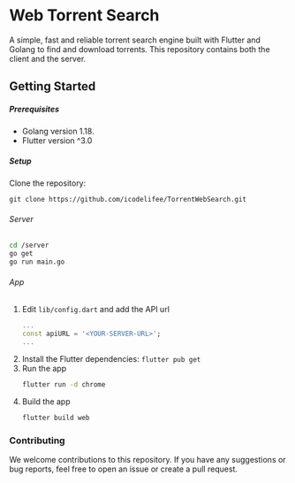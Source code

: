 # Web Torrent Search

A simple, fast and reliable torrent search engine built with Flutter and Golang to find and download torrents.
This repository contains both the client and the server.

## Getting Started



##### Prerequisites
- Golang version 1.18.
- Flutter version ^3.0

##### Setup

Clone the repository:
```
git clone https://github.com/icodelifee/TorrentWebSearch.git
```
###### Server

``` bash
cd /server
go get
go run main.go
```

###### App

1. Edit ```lib/config.dart``` and add the API url
    ``` dart
    ...
    const apiURL = '<YOUR-SERVER-URL>';
    ...
    ```
2. Install the Flutter dependencies:
    `flutter pub get`
2. Run the app
    ``` sh
    flutter run -d chrome
    ```
3. Build the app
    ``` sh 
    flutter build web
    ```

### Contributing
We welcome contributions to this repository. If you have any suggestions or bug reports, feel free to open an issue or create a pull request.